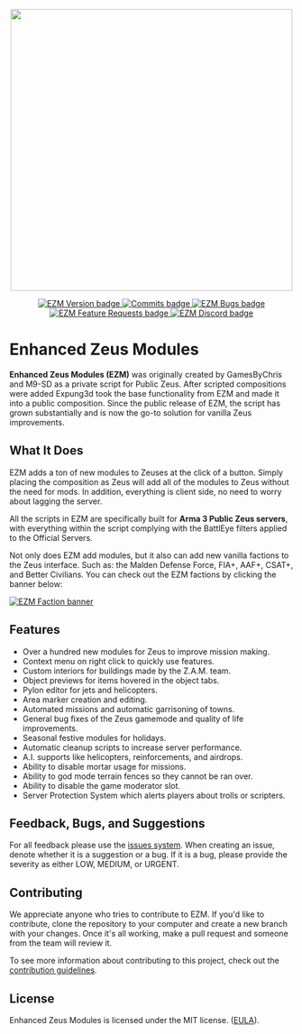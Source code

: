 
<p align="center">
    <img src="https://i.imgur.com/9an3mrd.png" width="500">
</p>

<p align="center">
    <a href="https://github.com/expung3d/Enhanced-Zeus-Modules/releases">
        <img src="https://img.shields.io/github/v/release/expung3d/Enhanced-Zeus-Modules?label=Version" alt="EZM Version badge" />
    </a>
    <a href="https://github.com/expung3d/Enhanced-Zeus-Modules/tree/dev">
        <img src="https://img.shields.io/github/commits-since/expung3d/enhanced-zeus-modules/latest/dev?label=New%20Commits%20on%20Dev" alt="Commits badge"/>
    </a>
    <a href="https://github.com/expung3d/Enhanced-Zeus-Modules/issues?q=is%3Aopen+is%3Aissue+label%3Abug">
        <img src="https://img.shields.io/github/issues/expung3d/enhanced-zeus-modules/bug?label=Known%20Bugs" alt="EZM Bugs badge" />
    </a>
    <a href="https://github.com/expung3d/Enhanced-Zeus-Modules/issues?q=is%3Aopen+is%3Aissue+label%3Asuggestion">
        <img src="https://img.shields.io/github/issues/expung3d/enhanced-zeus-modules/suggestion?label=Feature%20Requests" alt="EZM Feature Requests badge" />
    </a>
    <a href="https://discord.gg/W4ew5HP">
        <img src="https://img.shields.io/discord/700228330959536190?color=7683D5&label=Discord&logo=What" alt="EZM Discord badge" />
    </a>
</p>

# Enhanced Zeus Modules
**Enhanced Zeus Modules (EZM)** was originally created by GamesByChris and M9-SD as a private script for Public Zeus. After scripted compositions were added Expung3d took the base functionality from EZM and made it into a public composition. Since the public release of EZM, the script has grown substantially and is now the go-to solution for vanilla Zeus improvements.

## What It Does
EZM adds a ton of new modules to Zeuses at the click of a button. Simply placing the composition as Zeus will add all of the modules to Zeus without the need for mods. In addition, everything is client side, no need to worry about lagging the server.

All the scripts in EZM are specifically built for <strong>Arma 3 Public Zeus servers</strong>, with everything within the script complying with the BattlEye filters applied to the Official Servers.

Not only does EZM add modules, but it also can add new vanilla factions to the Zeus interface. Such as: the Malden Defense Force, FIA+, AAF+, CSAT+, and Better Civilians. You can check out the EZM factions by clicking the banner below:

<a href="https://steamcommunity.com/workshop/filedetails/?id=3364978220">
    <img src="https://imgur.com/NCVWbva.jpeg" alt="EZM Faction banner"/>
</a>

## Features
 - Over a hundred new modules for Zeus to improve mission making.
 - Context menu on right click to quickly use features.
 - Custom interiors for buildings made by the Z.A.M. team.
 - Object previews for items hovered in the object tabs.
 - Pylon editor for jets and helicopters.
 - Area marker creation and editing.
 - Automated missions and automatic garrisoning of towns.
 - General bug fixes of the Zeus gamemode and quality of life improvements.
 - Seasonal festive modules for holidays.
 - Automatic cleanup scripts to increase server performance. 
 - A.I. supports like helicopters, reinforcements, and airdrops.
 - Ability to disable mortar usage for missions.
 - Ability to god mode terrain fences so they cannot be ran over. 
 - Ability to disable the game moderator slot.
 - Server Protection System which alerts players about trolls or scripters.

## Feedback, Bugs, and Suggestions
For all feedback please use the [issues system](https://github.com/expung3d/Enhanced-Zeus-Modules/issues). When creating an issue, denote whether it is a suggestion or a bug. If it is a bug, please provide the severity as either LOW, MEDIUM, or URGENT.

## Contributing
We appreciate anyone who tries to contribute to EZM. If you'd like to contribute, clone the repository to your computer and create a new branch with your changes. Once it's all working, make a pull request and someone from the team will review it.

To see more information about contributing to this project, check out the [contribution guidelines](https://github.com/expung3d/Enhanced-Zeus-Modules/blob/main/CONTRIBUTING.md).

## License
Enhanced Zeus Modules is licensed under the MIT license. ([EULA](https://github.com/expung3d/Enhanced-Zeus-Modules/blob/main/LICENSE)).